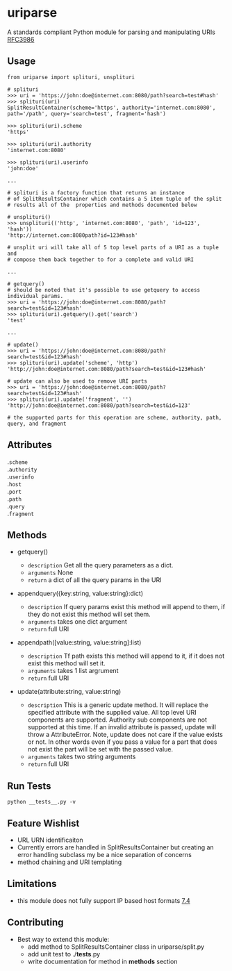 # uriparse

A standards compliant Python module for parsing and manipulating URIs [RFC3986](https://tools.ietf.org/html/rfc3986)

## Usage
```
from uriparse import splituri, unsplituri

# splituri
>>> uri = 'https://john:doe@internet.com:8080/path?search=test#hash'
>>> splituri(uri)
SplitResultContainer(scheme='https', authority='internet.com:8080', path='/path', query='search=test', fragment='hash')

>>> splituri(uri).scheme
'https'

>>> splituri(uri).authority
'internet.com:8080'

>>> splituri(uri).userinfo
'john:doe'

...

# splituri is a factory function that returns an instance
# of SplitResultsContainer which contains a 5 item tuple of the split
# results all of the  properties and methods documented below

# unsplituri()
>>> unsplituri(('http', 'internet.com:8080', 'path', 'id=123', 'hash'))
'http://internet.com:8080path?id=123#hash'

# unsplit uri will take all of 5 top level parts of a URI as a tuple and
# compose them back together to for a complete and valid URI

...

# getquery()
# should be noted that it's possible to use getquery to access individual params.
>>> uri = 'https://john:doe@internet.com:8080/path?search=test&id=123#hash'
>>> splituri(uri).getquery().get('search')
'test'

...

# update()
>>> uri = 'https://john:doe@internet.com:8080/path?search=test&id=123#hash'
>>> splituri(uri).update('scheme', 'http')
'http://john:doe@internet.com:8080/path?search=test&id=123#hash'

# update can also be used to remove URI parts
>>> uri = 'https://john:doe@internet.com:8080/path?search=test&id=123#hash'
>>> splituri(uri).update('fragment', '')
'http://john:doe@internet.com:8080/path?search=test&id=123'

# the supported parts for this operation are scheme, authority, path, query, and fragment

```

## Attributes
.`scheme`\
.`authority`\
.`userinfo`\
.`host`\
.`port`\
.`path`\
.`query`\
.`fragment`

## Methods
- getquery()
    * `description` Get all the query parameters as a dict.
    * `arguments` None
    * `return` a dict of all the query params in the URI

- appendquery({key:string, value:string}:dict)
    * `description` If query params exist this method will append to them, if they do not exist this method will set them.
    * `arguments` takes one dict argument
    * `return` full URI

- appendpath([value:string, value:string]:list)
    * `description` Tf path exists this method will append to it, if it does not exist this method will set it.
    * `arguments` takes 1 list argrument
    * `return` full URI

- update(attribute:string, value:string)
    * `description` This is a generic update method. It will replace the specified attribute with the supplied value. All top level URI components are supported. Authority sub components are not supported at this time. If an invalid attribute is passed, update will throw a AttributeError. Note, update does not care if the value exists or not. In other words even if you pass a value for a part that does not exist the part will be set with the passed value.
    * `arguments` takes two string arguments
    * `return` full URI

## Run Tests

`python __tests__.py -v`

## Feature Wishlist
- URL URN identificaiton
- Currently errors are handled in SplitResultsContainer but creating an error handling subclass my be a nice separation of concerns
- method chaining and URI templating

## Limitations
- this module does not fully support IP based host formats [7.4](https://tools.ietf.org/html/rfc3986#section-7.4)

## Contributing
- Best way to extend this module:
    - add method to SplitResultsContainer class in uriparse/split.py
    - add unit test to ./__tests__.py
    - write documentation for method in __methods__ section


